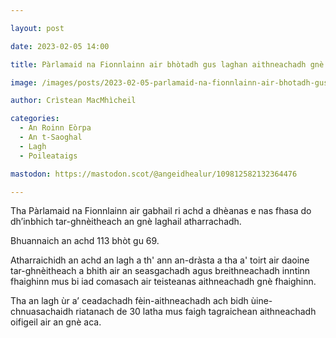 ```yaml
---

layout: post

date: 2023-02-05 14:00

title: Pàrlamaid na Fionnlainn air bhòtadh gus laghan aithneachadh gnè ath-leasachadh

image: /images/posts/2023-02-05-parlamaid-na-fionnlainn-air-bhotadh-gus-laghan-aithneachadh-gne-ath-leasachadh.webp

author: Crìstean MacMhìcheil

categories:
  - An Roinn Eòrpa
  - An t-Saoghal
  - Lagh
  - Poileataigs

mastodon: https://mastodon.scot/@angeidhealur/109812582132364476

---
```


Tha Pàrlamaid na Fionnlainn air gabhail ri achd a dhèanas e nas fhasa do dh’inbhich tar-ghnèitheach an gnè laghail atharrachadh.

Bhuannaich an achd 113 bhòt gu 69.

Atharraichidh an achd an lagh a th' ann an-dràsta a tha a' toirt air daoine tar-ghnèitheach a bhith air an seasgachadh agus breithneachadh inntinn fhaighinn mus bi iad comasach air teisteanas aithneachadh gnè fhaighinn.

Tha an lagh ùr a’ ceadachadh fèin-aithneachadh ach bidh ùine-chnuasachaidh riatanach de 30 latha mus faigh tagraichean aithneachadh oifigeil air an gnè aca.
